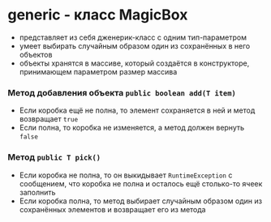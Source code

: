 # **generic - класс MagicBox**

* представляет из себя дженерик-класс с одним тип-параметром
* умеет выбирать случайным образом один из сохранённых в него объектов
* объекты хранятся в массиве, который создаётся в конструкторе, принимающем параметром размер массива

### Метод добавления объекта `public boolean add(T item)`
* Если коробка ещё не полна, то элемент сохраняется в ней и метод возвращает `true`
* Если полна, то коробка не изменяется, а метод должен вернуть `false`

### Метод `public T pick()`
* Если коробка не полна, то он выкидывает `RuntimeException` с сообщением, что коробка не полна и осталось ещё столько-то ячеек заполнить
* Если коробка полна, то метод выбирает случайным образом один из сохранённых элементов и возвращает его из метода
